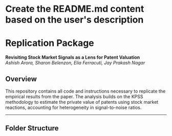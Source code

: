 # Create the README.md content based on the user's description
# Replication Package  
**Revisiting Stock Market Signals as a Lens for Patent Valuation**  
*Ashish Arora, Sharon Belenzon, Elia Ferracuti, Jay Prakash Nagar*

## Overview

This repository contains all code and instructions necessary to replicate the empirical results from the paper. The analysis builds on the KPSS methodology to estimate the private value of patents using stock market reactions, accounting for heterogeneity in signal-to-noise ratios.

---

## Folder Structure

